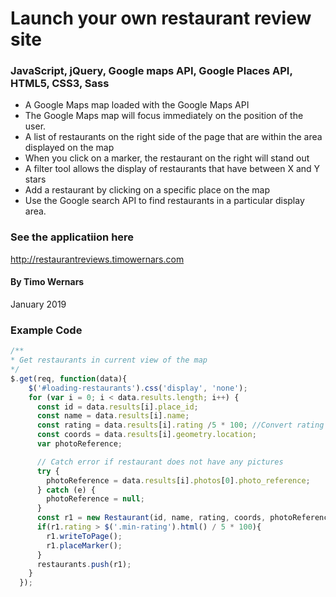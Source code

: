 # Launch your own restaurant review site
### JavaScript, jQuery, Google maps API, Google Places API, HTML5, CSS3, Sass


* A Google Maps map loaded with the Google Maps API
* The Google Maps map will focus immediately on the position of the user.
* A list of restaurants on the right side of the page that are within the area displayed on the map
* When you click on a marker, the restaurant on the right will stand out
* A filter tool allows the display of restaurants that have between X and Y stars
* Add a restaurant by clicking on a specific place on the map
* Use the Google search API to find restaurants in a particular display area.

### See the applicatiion here
http://restaurantreviews.timowernars.com

#### By Timo Wernars
January 2019

### Example Code
```javascript
/**
* Get restaurants in current view of the map
*/
$.get(req, function(data){
    $('#loading-restaurants').css('display', 'none');
    for (var i = 0; i < data.results.length; i++) {
      const id = data.results[i].place_id;
      const name = data.results[i].name;
      const rating = data.results[i].rating /5 * 100; //Convert rating to percentage
      const coords = data.results[i].geometry.location;
      var photoReference;

      // Catch error if restaurant does not have any pictures
      try {
        photoReference = data.results[i].photos[0].photo_reference;
      } catch (e) {
        photoReference = null;
      }
      const r1 = new Restaurant(id, name, rating, coords, photoReference);
      if(r1.rating > $('.min-rating').html() / 5 * 100){
        r1.writeToPage();
        r1.placeMarker();
      }
      restaurants.push(r1);
    }
  });
```
